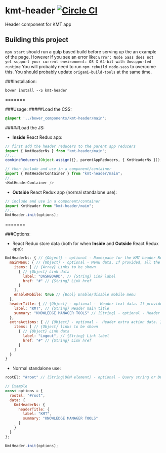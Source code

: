 # kmt-header [![Circle CI](https://circleci.com/gh/Financial-Times/kmt-header.svg?style=svg)](https://circleci.com/gh/Financial-Times/kmt-header)

Header component for KMT app


## Building this project
`npm start` should run a gulp based build before serving up the an example of the page.
However if you see an error like:
`Error: Node Sass does not yet support your current environment: OS X 64-bit with Unsupported runtime`
You will probably need to run `npm rebuild node-sass` to overcome this. You should probably update `origami-build-tools` at the same time.

###Installation:
```
bower install --S kmt-header
```
=======

###Usage:
#####Load the CSS:
```scss
@import '../bower_components/kmt-header/main';
```

#####Load the JS:
* **Inside** React Redux app:
```js
// first add the header reducers to the parent app reducers
import { KmtHeaderNs } from "kmt-header/main";
//...
combineReducers(Object.assign({}, parentAppReducers, { KmtHeaderNs }));
```
```js
// then include and use in a component/container
import { KmtHeaderContainer } from "kmt-header/main";
//...
<KmtHeaderContainer />
```

* **Outside** React Redux app (normal standalone use):
```js
// include and use in a component/container
import KmtHeader from "kmt-header/main";
//...
KmtHeader.init(options);
```
=======

###Options:
* React Redux store data (both for when **Inside** and **Outside** React Redux app):
```js
KmtHeaderNs: { // {Object} - optional - Namespace for the KMT header React Redux store - if store data is provided it needs to be wrapped inside this object
  mainMenu: { // {Object} - optional - Menu data. If provided, all the child elements are required
    items: [ // {Array} Links to be shown
      { // {Object} Link data
        label: "DASHBOARD", // {String} Link label
        href: "#" // {String} Link href
      }
    ],
    enableMobile: true // {Bool} Enable/disable mobile menu
  },
  headerTitle: { // {Object} - optional -  Header text data. If provided, all the child elements are required
    label: "KMT", // {String} Header main title
    summary: "KNOWLEDGE MANAGER TOOLS" // {String} - optional - Header summary
  },
  extraActions: { // {Object} - optional -  Header extra action data. If provided, all the child elements are required
    items: [ // {Object} links to be shown
      { // {Object} Link data
        label: "Logout", // {String} Link label
        href: "#" // {String} Link href
      }
    ]
  }
}
```

* Normal standalone use:
```js
rootEl: "#root" // {String|DOM element} - optional - Query string or DOM element inside which the KMT Header will be placed.
```

```js
// Example
const options = {
  rootEl: "#root",
  data: {
    KmtHeaderNs: {
      headerTitle: {
        label: "KMT",
        summary: "KNOWLEDGE MANAGER TOOLS"
      }
    }
  }
};

KmtHeader.init(options);
```
